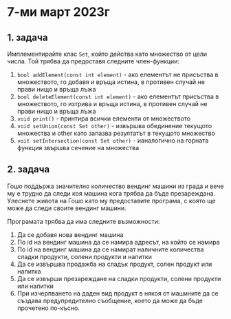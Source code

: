 # 7-ми март 2023г

## 1. задача
Имплементирайте клас `Set`, който действа като множество от цели числа. Той трябва да предоставя следните член-функции: 
1. `bool addElement(const int element)` - ако елементът не присъства в множеството, го добавя и връща истина, в противен случай не прави нищо и връща лъжа
2. `bool deleteElement(const int element)` - ако елементът присъства в множеството, го изтрива и връща истина, в противен случай не прави нищо и връща лъжа
3. `void print()` - принтира всички елементи от множеството
4. `void setUnion(const Set other)` - извършва обединение текущото множества и other като запазва резултатът в текущото множество
5. `voit setIntersection(const Set other)` - ианалогично на горната функция звършва сечение на множества

## 2. задача
Гошо поддържа значително количество вендинг машини из града и вече му е трудно да следи коя машина кога трябва да бъде презареждана. Улеснете живота на Гошо като му предоставите програма, с която ще може да следи своите вендинг машини.

Програмата трябва да има следните възможности:  
1. Да се добавя нова вендинг машина
2. По id на вендинг машина да се намира адресът, на който се намира
3. По id на вендинг машина да се намират наличните количества сладки продукти, солени продукти и напитки
4. Да се извършва продажба на сладък продукт, солен продукт или напитка
5. Да се извърши презареждане на сладки продукти, солени продукти или напитки
6. При изчерпването на даден вид продукт в някоя от машините да се създава предупредително съобщение, което да може да бъде прочетено по-късно.
